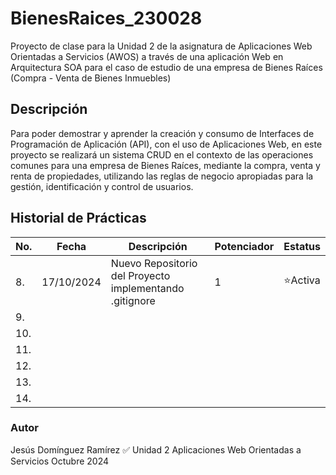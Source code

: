 # BienesRaices_230028
Proyecto de clase para la Unidad 2 de la asignatura de Aplicaciones Web Orientadas a Servicios (AWOS) a través de una aplicación Web en Arquitectura SOA para el caso de estudio de una empresa de Bienes Raíces (Compra - Venta de Bienes Inmuebles)


## Descripción

Para poder demostrar y aprender la creación y consumo de Interfaces de Programación de Aplicación (API), con el uso de Aplicaciones Web, en este proyecto se realizará un sistema CRUD en el contexto de las operaciones comunes para una empresa de Bienes Raíces, mediante la compra, venta y renta de propiedades, utilizando las reglas de negocio apropiadas para la gestión, identificación y control de usuarios.

## Historial de Prácticas
|No.|Fecha|Descripción|Potenciador|Estatus|
|---|-----|-----------|-----------|-------|
|8.|17/10/2024|Nuevo Repositorio del Proyecto implementando .gitignore|1|⭐Activa|
|9.|||||
|10.|||||
|11.|||||
|12.|||||
|13.|||||
|14.|||||


### Autor
Jesús Domínguez Ramírez ✅
Unidad 2
Aplicaciones Web Orientadas a Servicios
Octubre 2024